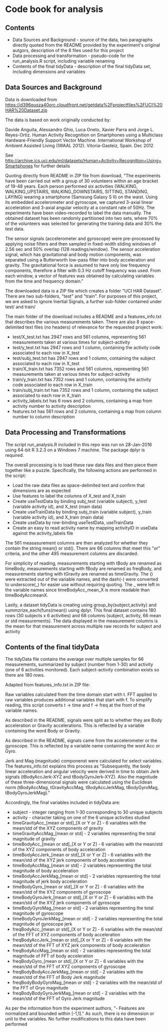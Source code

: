 # Code book for analysis


## Contents
* Data Sources and Background - source of the data, two paragraphs directly quoted from the README provided by the experiment's original autgors, description of the 8 files used for this project
* Data processing and transformation - pseudo-code for the run_analysis.R script, including variable renaming
* Contents of the final tidyData - description of the final tidyData set, including dimensions and variables 


## Data Sources and Background
Data is downloaded from https://d396qusza40orc.cloudfront.net/getdata%2Fprojectfiles%2FUCI%20HAR%20Dataset.zip

The data is based on work originally conducted by:

Davide Anguita, Alessandro Ghio, Luca Oneto, Xavier Parra and Jorge L. Reyes-Ortiz. Human Activity Recognition on Smartphones using a Multiclass Hardware-Friendly Support Vector Machine. International Workshop of Ambient Assisted Living (IWAAL 2012). Vitoria-Gasteiz, Spain. Dec 2012

See http://archive.ics.uci.edu/ml/datasets/Human+Activity+Recognition+Using+Smartphones for further details

Quoting directly from README in ZIP file from download, "The experiments have been carried out with a group of 30 volunteers within an age bracket of 19-48 years. Each person performed six activities (WALKING, WALKING_UPSTAIRS, WALKING_DOWNSTAIRS, SITTING, STANDING, LAYING) wearing a smartphone (Samsung Galaxy S II) on the waist. Using its embedded accelerometer and gyroscope, we captured 3-axial linear acceleration and 3-axial angular velocity at a constant rate of 50Hz. The experiments have been video-recorded to label the data manually. The obtained dataset has been randomly partitioned into two sets, where 70% of the volunteers was selected for generating the training data and 30% the test data. 

The sensor signals (accelerometer and gyroscope) were pre-processed by applying noise filters and then sampled in fixed-width sliding windows of 2.56 sec and 50% overlap (128 readings/window). The sensor acceleration signal, which has gravitational and body motion components, was separated using a Butterworth low-pass filter into body acceleration and gravity. The gravitational force is assumed to have only low frequency components, therefore a filter with 0.3 Hz cutoff frequency was used. From each window, a vector of features was obtained by calculating variables from the time and frequency domain."

The downloaded data is a ZIP file which creates a folder "UCI HAR Dataset".  There are two sub-folders, "test" and "train".  For purposes of this project, we are asked to ignore Inertial Signals, a further sub-folder contained under test/ and train/

The main folder of the download includes a README and a features_info.txt that describes the various measurements taken.  There are also 8 space-delimited text files (no headers) of relevance for the requested project work:

* test/X_test.txt has 2947 rows and 561 columns, representing 561 measurements taken at various times for subject-activity
* test/y_test.txt has 2947 rows and 1 column, containing the activity code associated to each row in X_test
* test/subj_test.txt has 2947 rows and 1 column, containing the subject associated to each row in X_test
* train/X_train.txt has 7352 rows and 561 columns, representing 561 measurements taken at various times for subject-activity
* train/y_train.txt has 7352 rows and 1 column, containing the activity code associated to each row in X_train
* train/subj_train.txt has 7352 rows and 1 column, containing the subject associated to each row in X_train
* activity_labels.txt has 6 rows and 2 columns, containing a map from activity number to activity description
* features.txt has 561 rows and 2 columns, containing a map from column number to column description


## Data Processing and Transformations
The script run_analysis.R included in this repo was run on 28-Jan-2016 using 64-bit R 3.2.3 on a Windows 7 machine.  The package dplyr is required.

The overall processing is to load these raw data files and then piece them together like a puzzle.  Specifically, the following actions are performed in the script:

* Load the raw data files as space-delimited text and confirm that dimensions are as expected
* Use features to label the columns of X_test and X_train
* Create useTestData by binding subj_test (variable subject), y_test (variable activity id), and X_test (main data)
* Create useTrainData by binding subj_train (variable subject), y_train (variable activity id), and X_train (main data)
* Create useData by row-binding useTestData, useTrainData
* Create an easy to read activity name by mapping activityID in useData against the activity_labels file

The 561 measasurement columns are then analyzed for whether they contain the string mean() or std().  There are 66 columns that meet this "or" criteria, and the other 495 measurement columns are discarded.

For simplicity of reading, measurements starting with tBody are renamed as timeBody, measurements starting with fBody are renamed as freqBody, and measurements starting with tGravity are renamed as timeGravity.  The () were extracted out of the variable names, and the dash(-) were converted to underscore(_) for easier use without requiring quoting.  The _ were left in the variable names since timeBodyAcc_mean_X is more readable than timeBodyAccmeanX.

Lastly, a dataset tidyData is creating using group_by(subject,activity) and summzrize_each(funs(mean)) using dplyr.  This final dataset contains 180 rows (30 subjects x 6 activities) and 68 columns (subject, activity, 66 mean or std measurements).  The data displayed in the measurement columns is the mean for that measurement across multiple raw records for subject and activity


## Contents of the final tidyData

The tidyData file contains the average over multiple samples for 66 measurements, summarized by subject (number from 1-30) and activity (one of 6 activities monitored).  Each subject-activity combination exists so there are 180 rows.

Adapted from features_info.txt in ZIP file:

Raw variables calculated from the time domain start with t.  FFT applied to raw variables produces additional variables that start with f.  To simplify reading, this script converts t -> time and f -> freq at the front of the variable names.

As described in the README, signals were split as to whether they are Body acceleration or Gravity accelerations.  This is reflected by a variable containing the word Body or Gravity.

As described in the README, signals came from the accelerometer or the gyroscope.  This is reflected by a variable name containing the word Acc or Gyro.

Jerk and Mag (magnitude) componenst were calculated for select variables.  The features_info.txt explains this process as "Subsequently, the body linear acceleration and angular velocity were derived in time to obtain Jerk signals (tBodyAccJerk-XYZ and tBodyGyroJerk-XYZ). Also the magnitude of these three-dimensional signals were calculated using the Euclidean norm (tBodyAccMag, tGravityAccMag, tBodyAccJerkMag, tBodyGyroMag, tBodyGyroJerkMag)."

Accordingly, the final variables included in tidyData are:
* subject - integer ranging from 1-30 corresponding to 30 unique subjects
* activity - character taking on one of the 6 unique activities studied
* timeGravityAcc_[mean or std]_[X or Y or Z] - 6 variables with the mean/std of the XYZ components of gravity
* timeGravityAccMag_[mean or std] - 2 variables representing the total magnitude of gravity
* timeBodyAcc_[mean or std]_[X or Y or Z] - 6 variables with the mean/std of the XYZ components of body acceleration
* timeBodyAccJerk_[mean or std]_[X or Y or Z] - 6 variables with the mean/std of the XYZ jerk components of body acceleration
* timeBodyAccMag_[mean or std] - 2 variables representing the total magnitude of body acceleration
* timeBodyAccJerkMag_[mean or std] - 2 variables representing the total magnitude of jerk body acceleration
* timeBodyGyro_[mean or std]_[X or Y or Z] - 6 variables with the mean/std of the XYZ components of gyroscope
* timeBodyGyroJerk_[mean or std]_[X or Y or Z] - 6 variables with the mean/std of the XYZ jerk components of gyroscope
* timeBodyGyroMag_[mean or std] - 2 variables representing the total magnitude of gyroscope
* timeBodyGyroJerkMag_[mean or std] - 2 variables representing the total magnitude of gyroscope jerk
* freqBodyAcc_[mean or std]_[X or Y or Z] - 6 variables with the mean/std of the FFT of XYZ components of body acceleration
* freqBodyAccJerk_[mean or std]_[X or Y or Z] - 6 variables with the mean/std of the FFT of XYZ jerk components of body acceleration
* freqBodyAccMag_[mean or std] - 2 variables representing the total magnitude of FFT of body acceleration
* freqBodyGyro_[mean or std]_[X or Y or Z] - 6 variables with the mean/std of the FFT of XYZ components of gyroscope
* freqBodyBodyAccJerkMag_[mean or std] - 2 variables with the mean/std of the FFT of Body Jerk magnitude
* freqBodyBodyGyroMag_[mean or std] - 2 variables with the mean/std of the FFT of Gryo magnitude
* freqBodyBodyGyroJerkMag_[mean or std] - 2 variables with the mean/std of the FFT of Gyro Jerk magnitude

As per the information from the experiment authors, "- Features are normalized and bounded within [-1,1]."  As such, there is no dimension or unit to the variables.  No further modifications to this data have been performed
